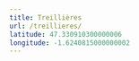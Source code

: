 ```yaml
---
title: Treillières
url: /treillieres/
latitude: 47.330910300000006
longitude: -1.6240815000000002
---
```

